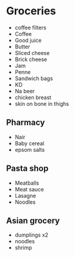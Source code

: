 # Groceries

- coffee filters
- Coffee
- Good juice
- Butter
- Sliced cheese
- Brick cheese
- Jam
- Penne
- Sandwich bags
- KD
- Na beer
- chicken breast
- skin on bone in thighs

## Pharmacy

- Nair
- Baby cereal
- epsom salts

## Pasta shop

- Meatballs
- Meat sauce
- Lasagne
- Noodles

## Asian grocery

- dumplings x2
- noodles
- shrimp
